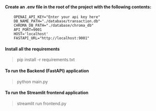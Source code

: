 #### Create an .env file in the root of the project with the following contents:

        OPENAI_API_KEY="Enter your api key here"
        DB_NAME_PATH="./database/transaction.db"
        CHROMA_DB_PATH="./database/chroma_db"
        API_PORT=9001
        HOST='localhost'
        FASTAPI_URL="http://localhost:9001"


#### Install all the requirements
> pip install -r requirements.txt

#### To run the Backend (FastAPI) application
> python main.py

#### To run the Streamlit frontend application
> streamlit run frontend.py


